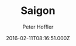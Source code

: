 ---
title: Saigon
github: 'https://github.com/hoffli/saigon-jekyll-theme'
demo: 'http://www.18a-saigon.com/'
author: Peter Hoffler
ssg:
  - Jekyll
cms:
  - No Cms
date: 2016-02-11T08:16:51.000Z
github_branch: master
description: Jekyll mansonry theme
stale: true
---